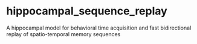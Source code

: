 # hippocampal_sequence_replay
A hippocampal model for behavioral time acquisition and fast bidirectional replay of spatio-temporal memory sequences

